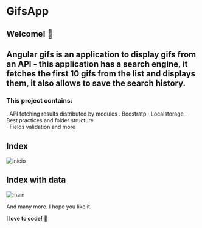 # GifsApp

## Welcome! 👋

## Angular gifs is an application to display gifs from an API - this application has a search engine, it fetches the first 10 gifs from the list and displays them, it also allows to save the search history.

### This project contains: 

. API fetching results distributed by modules
. Boostratp 
⋅ Localstorage
⋅ Best practices and folder structure \
⋅ Fields validation and more 


## Index
![inicio](https://user-images.githubusercontent.com/45151760/212427270-be3336d4-b95f-4f9b-82ae-61aa4f791f91.png)

## Index with data
![main](https://user-images.githubusercontent.com/45151760/212427278-a3330843-2b16-43d9-91fb-ccba5b76016f.png)

And many more.
I hope you like it.

**I love to code!** 🚀
